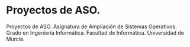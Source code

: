 # Proyectos de ASO.
Proyectos de ASO. Asignatura de Ampliación de Sistemas Operativos. Grado en Ingeniería Informática. Facultad de Informática. Universidad de Murcia.
